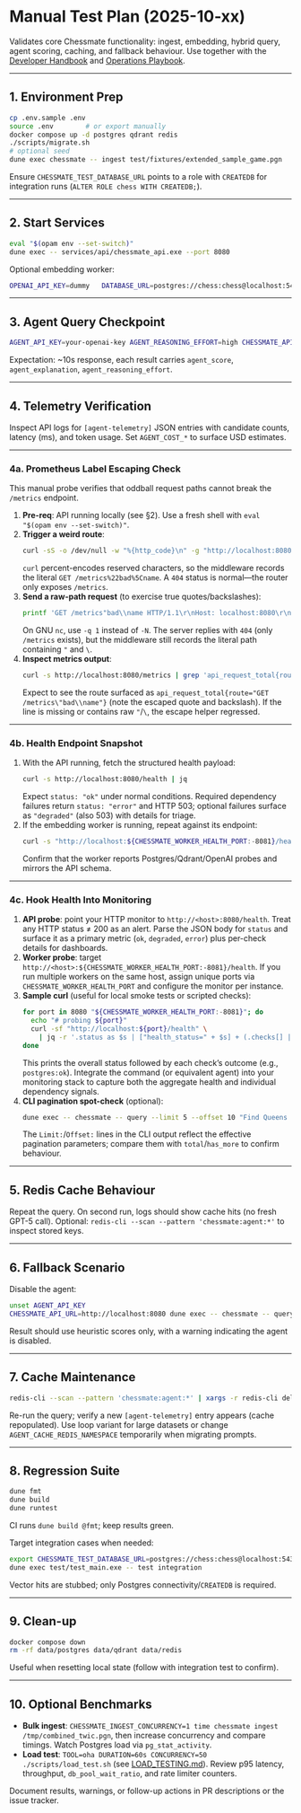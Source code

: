 # Manual Test Plan (2025-10-xx)

Validates core Chessmate functionality: ingest, embedding, hybrid query, agent scoring, caching, and fallback behaviour. Use together with the [Developer Handbook](DEVELOPER.md) and [Operations Playbook](OPERATIONS.md).

---

## 1. Environment Prep
```sh
cp .env.sample .env
source .env        # or export manually
docker compose up -d postgres qdrant redis
./scripts/migrate.sh
# optional seed
dune exec chessmate -- ingest test/fixtures/extended_sample_game.pgn
```
Ensure `CHESSMATE_TEST_DATABASE_URL` points to a role with `CREATEDB` for integration runs (`ALTER ROLE chess WITH CREATEDB;`).

---

## 2. Start Services
```sh
eval "$(opam env --set-switch)"
dune exec -- services/api/chessmate_api.exe --port 8080
```
Optional embedding worker:
```sh
OPENAI_API_KEY=dummy   DATABASE_URL=postgres://chess:chess@localhost:5433/chessmate   dune exec -- embedding_worker -- --workers 1 --poll-sleep 1.0 --exit-after-empty 3
```

---

## 3. Agent Query Checkpoint
```sh
AGENT_API_KEY=your-openai-key AGENT_REASONING_EFFORT=high CHESSMATE_API_URL=http://localhost:8080 dune exec -- chessmate -- query "Find queenside majority attacks in King's Indian"
```
Expectation: ~10s response, each result carries `agent_score`, `agent_explanation`, `agent_reasoning_effort`.

---

## 4. Telemetry Verification
Inspect API logs for `[agent-telemetry]` JSON entries with candidate counts, latency (ms), and token usage. Set `AGENT_COST_*` to surface USD estimates.

---

### 4a. Prometheus Label Escaping Check
This manual probe verifies that oddball request paths cannot break the `/metrics` endpoint.

1. **Pre-req**: API running locally (see §2). Use a fresh shell with `eval "$(opam env --set-switch)"`.
2. **Trigger a weird route**:
   ```sh
   curl -sS -o /dev/null -w "%{http_code}\n" -g "http://localhost:8080/metrics%22bad%5Cname"
   ```
   `curl` percent-encodes reserved characters, so the middleware records the literal `GET /metrics%22bad%5Cname`. A `404` status is normal—the router only exposes `/metrics`.
3. **Send a raw-path request** (to exercise true quotes/backslashes):
   ```sh
   printf 'GET /metrics"bad\\name HTTP/1.1\r\nHost: localhost:8080\r\n\r\n' | nc -N localhost 8080
   ```
   On GNU `nc`, use `-q 1` instead of `-N`. The server replies with `404` (only `/metrics` exists), but the middleware still records the literal path containing `"` and `\`.
4. **Inspect metrics output**:
   ```sh
   curl -s http://localhost:8080/metrics | grep 'api_request_total{route='
   ```
   Expect to see the route surfaced as `api_request_total{route="GET /metrics\"bad\\name"}` (note the escaped quote and backslash). If the line is missing or contains raw `"`/`\`, the escape helper regressed.

---

### 4b. Health Endpoint Snapshot

1. With the API running, fetch the structured health payload:
   ```sh
   curl -s http://localhost:8080/health | jq
   ```
   Expect `status: "ok"` under normal conditions. Required dependency failures return `status: "error"` and HTTP 503; optional failures surface as `"degraded"` (also 503) with details for triage.
2. If the embedding worker is running, repeat against its endpoint:
   ```sh
   curl -s "http://localhost:${CHESSMATE_WORKER_HEALTH_PORT:-8081}/health" | jq
   ```
   Confirm that the worker reports Postgres/Qdrant/OpenAI probes and mirrors the API schema.

---

### 4c. Hook Health Into Monitoring

1. **API probe**: point your HTTP monitor to `http://<host>:8080/health`. Treat any HTTP status ≠ 200 as an alert. Parse the JSON body for `status` and surface it as a primary metric (`ok`, `degraded`, `error`) plus per-check details for dashboards.
2. **Worker probe**: target `http://<host>:${CHESSMATE_WORKER_HEALTH_PORT:-8081}/health`. If you run multiple workers on the same host, assign unique ports via `CHESSMATE_WORKER_HEALTH_PORT` and configure the monitor per instance.
3. **Sample curl** (useful for local smoke tests or scripted checks):
   ```sh
   for port in 8080 "${CHESSMATE_WORKER_HEALTH_PORT:-8081}"; do
     echo "# probing ${port}"
     curl -sf "http://localhost:${port}/health" \
       | jq -r '.status as $s | ["health_status=" + $s] + (.checks[] | .name + ":" + .status) | @tsv'
   done
   ```
   This prints the overall status followed by each check’s outcome (e.g., `postgres:ok`). Integrate the command (or equivalent agent) into your monitoring stack to capture both the aggregate health and individual dependency signals.
4. **CLI pagination spot-check** (optional):
   ```sh
   dune exec -- chessmate -- query --limit 5 --offset 10 "Find Queens Gambit games"
   ```
   The `Limit:`/`Offset:` lines in the CLI output reflect the effective pagination parameters; compare them with `total`/`has_more` to confirm behaviour.

---

## 5. Redis Cache Behaviour
Repeat the query. On second run, logs should show cache hits (no fresh GPT-5 call). Optional: `redis-cli --scan --pattern 'chessmate:agent:*'` to inspect stored keys.

---

## 6. Fallback Scenario
Disable the agent:
```sh
unset AGENT_API_KEY
CHESSMATE_API_URL=http://localhost:8080 dune exec -- chessmate -- query "Explain thematic rook sacrifices"
```
Result should use heuristic scores only, with a warning indicating the agent is disabled.

---

## 7. Cache Maintenance
```sh
redis-cli --scan --pattern 'chessmate:agent:*' | xargs -r redis-cli del
```
Re-run the query; verify a new `[agent-telemetry]` entry appears (cache repopulated). Use loop variant for large datasets or change `AGENT_CACHE_REDIS_NAMESPACE` temporarily when migrating prompts.

---

## 8. Regression Suite
```sh
dune fmt
dune build
dune runtest
```
CI runs `dune build @fmt`; keep results green.

Target integration cases when needed:
```sh
export CHESSMATE_TEST_DATABASE_URL=postgres://chess:chess@localhost:5433/postgres
dune exec test/test_main.exe -- test integration
```
Vector hits are stubbed; only Postgres connectivity/`CREATEDB` is required.

---

## 9. Clean-up
```sh
docker compose down
rm -rf data/postgres data/qdrant data/redis
```
Useful when resetting local state (follow with integration test to confirm).

---

## 10. Optional Benchmarks
- **Bulk ingest**: `CHESSMATE_INGEST_CONCURRENCY=1 time chessmate ingest /tmp/combined_twic.pgn`, then increase concurrency and compare timings. Watch Postgres load via `pg_stat_activity`.
- **Load test**: `TOOL=oha DURATION=60s CONCURRENCY=50 ./scripts/load_test.sh` (see [LOAD_TESTING.md](LOAD_TESTING.md)). Review p95 latency, throughput, `db_pool_wait_ratio`, and rate limiter counters.

Document results, warnings, or follow-up actions in PR descriptions or the issue tracker.
